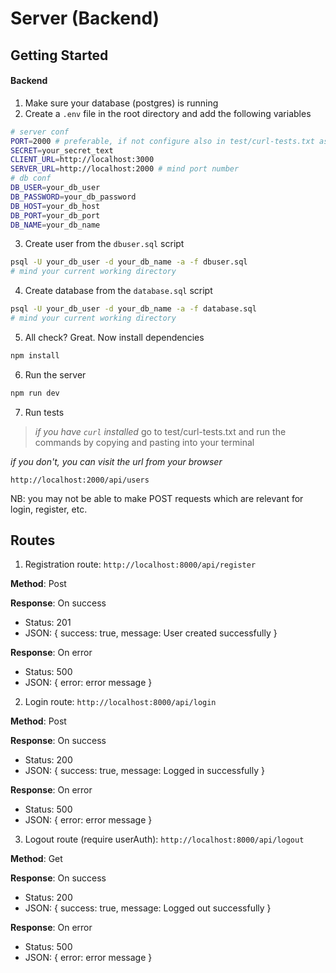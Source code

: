 # Server (Backend)
## Getting Started
#### Backend
1. Make sure your database (postgres) is running
2. Create a `.env` file in the root directory and add the following variables
```bash
# server conf
PORT=2000 # preferable, if not configure also in test/curl-tests.txt as well
SECRET=your_secret_text
CLIENT_URL=http://localhost:3000
SERVER_URL=http://localhost:2000 # mind port number
# db conf
DB_USER=your_db_user
DB_PASSWORD=your_db_password
DB_HOST=your_db_host
DB_PORT=your_db_port
DB_NAME=your_db_name
```
3. Create user from the `dbuser.sql` script
```bash
psql -U your_db_user -d your_db_name -a -f dbuser.sql
# mind your current working directory
```

4. Create database from the `database.sql` script
```bash
psql -U your_db_user -d your_db_name -a -f database.sql
# mind your current working directory
```

5. All check? Great. Now install dependencies
```bash
npm install
```

6. Run the server
```bash
npm run dev
```

7. Run tests
> _if you have `curl` installed_
> go to test/curl-tests.txt and run the commands by copying and pasting into your terminal

_if you don't, you can visit the url from your browser_
```
http://localhost:2000/api/users
```
NB: you may not be able to make POST requests which are relevant for login, register, etc.

## Routes

1. Registration route:
`http://localhost:8000/api/register`

**Method**: Post

**Response**: On success
- Status: 201
- JSON:
{
    success: true,
    message: User created successfully
}

**Response**: On error
- Status: 500
- JSON:
{
    error: error message
}

2. Login route:
`http://localhost:8000/api/login`

**Method**: Post

**Response**: On success
- Status: 200
- JSON:
{
    success: true,
    message: Logged in successfully
}

**Response**: On error
- Status: 500
- JSON:
{
    error: error message
}

3. Logout route (require userAuth):
`http://localhost:8000/api/logout`

**Method**: Get

**Response**: On success
- Status: 200
- JSON:
{
    success: true,
    message: Logged out successfully
}

**Response**: On error
- Status: 500
- JSON:
{
    error: error message
}